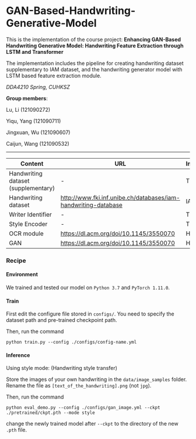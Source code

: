 # GAN-Based-Handwriting-Generative-Model

This is the implementation of the course project: __Enhancing GAN-Based Handwriting Generative Model: Handwriting Feature Extraction through LSTM and Transformer__

The implementation includes the pipeline for creating handwriting dataset supplementary to IAM dataset, and the handwriting generator model with LSTM based feature extraction module.

_DDA4210 Spring, CUHKSZ_

__Group members__:

Lu, Li (121090272)

Yiqu, Yang (121090711)

Jingxuan, Wu (121090607)

Caijun, Wang (121090532)

----

| Content                             | URL                                                          | Implementation |
| ----------------------------------- | ------------------------------------------------------------ | -------------- |
| Handwriting dataset (supplementary) | -                                                            | This repo      |
| Handwriting dataset                 | http://www.fki.inf.unibe.ch/databases/iam-handwriting-database | IAM            |
| Writer Identifier                   | -                                                            | This repo      |
| Style Encoder                       | -                                                            | This repo      |
| OCR module                          | https://dl.acm.org/doi/10.1145/3550070                       | HiGAN+         |
| GAN                                 | https://dl.acm.org/doi/10.1145/3550070                       | HiGAN+         |

### Recipe

#### Environment

We trained and tested our model on `Python 3.7` and `PyTorch 1.11.0`.

#### Train

First edit the configure file stored in `configs/`. You need to specify the dataset path and pre-trained checkpoint path.

Then, run the command

```
python train.py --config ./configs/config-name.yml
```

#### Inference

Using style mode: (Handwriting style transfer)

Store the images of your own handwriting in the `data/image_samples` folder. Rename the file as `[text_of_the_handwriting].png` (not `jpg`).

Then, run the command

```
python eval_demo.py --config ./configs/gan_image.yml --ckpt ./pretrained/ckpt.pth --mode style
```

change the newly trained model after `--ckpt` to the directory of the new `.pth` file.
